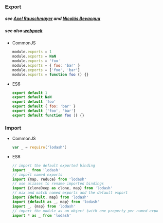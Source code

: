 ### Export
##### see [Axel Rauschmayer](http://2ality.com/2014/09/es6-modules-final.html) and [Nicolás Bevacqua](https://ponyfoo.com/articles/es6-modules-in-depth#the-es6-module-system)
##### see also [webpack](https://webpack.js.org/concepts/modules/)
 
 



- CommonJS
    ```js
    module.exports = 1
    module.exports = NaN
    module.exports = 'foo'
    module.exports = { foo: 'bar' }
    module.exports = ['foo', 'bar']
    module.exports = function foo () {}
    ```
    
- ES6
    ```js
    export default 1
    export default NaN
    export default 'foo'
    export default { foo: 'bar' }
    export default ['foo', 'bar']
    export default function foo () {}
    ```
    
### Import

- CommonJS
    ```js
    var _ = require('lodash')
    ```
    
- ES6
    ```js
    // import the default exported binding
    import _ from 'lodash'
    // import named exports
    import {map, reduce} from 'lodash'
    // use aliases to rename imported bindings
    import {cloneDeep as clone, map} from 'lodash'
    // mix and match named exports and the default export
    import {default, map} from 'lodash'
    import {default as _, map} from 'lodash'
    import _, {map} from 'lodash'
    // import the module as an object (with one property per named export)
    import * as _ from 'lodash'
    ```